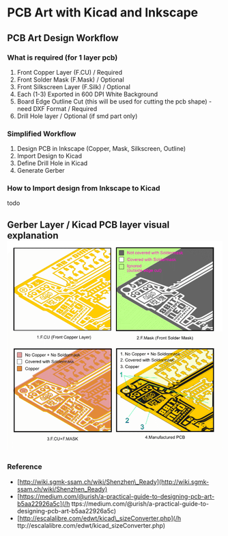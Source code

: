 # PCB Art with Kicad and Inkscape

## PCB Art Design Workflow

### What is required \(for 1 layer pcb\)

1. Front Copper Layer \(F.CU\) / Required
2. Front Solder Mask \(F.Mask\) / Optional
3. Front Silkscreen Layer \(F.Silk\) / Optional
4. Each \(1-3\) Exported in 600 DPI White Background
5. Board Edge Outline Cut \(this will be used for cutting the pcb shape\) - need DXF Format / Required
6. Drill Hole layer / Optional \(if smd part only\)

### Simplified Workflow

1. Design PCB in Inkscape \(Copper, Mask, Silkscreen, Outline\)
2. Import Design to Kicad
3. Define Drill Hole in Kicad
4. Generate Gerber

### How to Import design from Inkscape to Kicad

todo

## Gerber Layer / Kicad PCB layer visual explanation![](/assets/Kicad_soldermask_copper.png)

### Reference

* [http://wiki.sgmk-ssam.ch/wiki/Shenzhen\_Ready](http://wiki.sgmk-ssam.ch/wiki/Shenzhen_Ready)
* [https://medium.com/@urish/a-practical-guide-to-designing-pcb-art-b5aa22926a5c](/h ttps://medium.com/@urish/a-practical-guide-to-designing-pcb-art-b5aa22926a5c)
* [http://escalalibre.com/edwt/kicad\_sizeConverter.php](/h ttp://escalalibre.com/edwt/kicad_sizeConverter.php)



